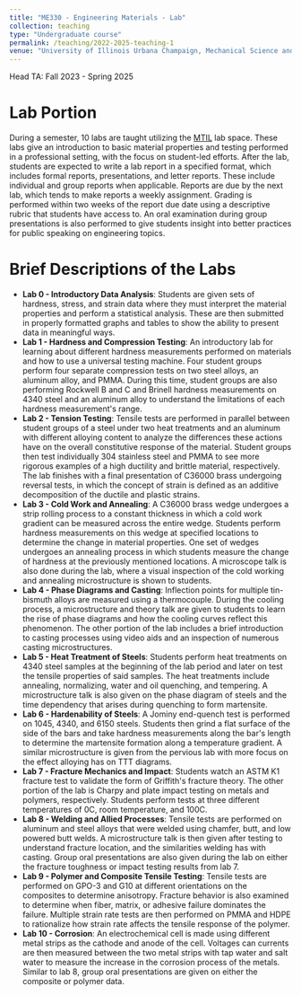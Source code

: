 ```yaml
---
title: "ME330 - Engineering Materials - Lab"
collection: teaching
type: "Undergraduate course"
permalink: /teaching/2022-2025-teaching-1
venue: "University of Illinois Urbana Champaign, Mechanical Science and Engineering Department"
---
```

Head TA: Fall 2023 - Spring 2025

Lab Portion
======

During a semester, 10 labs are taught utilizing the [MTIL](https://mtil.illinois.edu) lab space. These labs give an introduction to basic material properties and testing performed in a professional setting, with the focus on student-led efforts. After the lab, students are expected to write a lab report in a specified format, which includes formal reports, presentations, and letter reports. These include individual and group reports when applicable. Reports are due by the next lab, which tends to make reports a weekly assignment. Grading is performed within two weeks of the report due date using a descriptive rubric that students have access to. An oral examination during group presentations is also performed to give students insight into better practices for public speaking on engineering topics.    

Brief Descriptions of the Labs
======
- **Lab 0 - Introductory Data Analysis**: Students are given sets of hardness, stress, and strain data where they must interpret the material properties and perform a statistical analysis. 
  These are then submitted in properly formatted graphs and tables to show the ability to present data in meaningful ways.
- **Lab 1 - Hardness and Compression Testing**: An introductory lab for learning about different hardness measurements performed on materials and how to use a universal testing machine. Four student groups perform four separate compression tests on two steel alloys, an aluminum alloy, and PMMA. During this time, student groups are also performing Rockwell B and C and Brinell hardness measurements on 4340 steel and an aluminum alloy to understand the limitations of each hardness measurement's range.
- **Lab 2 - Tension Testing**: Tensile tests are performed in parallel between student groups of a steel under two heat treatments and an aluminum with different alloying content to analyze the differences these actions have on the overall constitutive response of the material. Student groups then test individually 304 stainless steel and PMMA to see more rigorous examples of a high ductility and brittle material, respectively. The lab finishes with a final presentation of C36000 brass undergoing reversal tests, in which the concept of strain is defined as an additive decomposition of the ductile and plastic strains.
- **Lab 3 - Cold Work and Annealing**: A C36000 brass wedge undergoes a strip rolling process to a constant thickness in which a cold work gradient can be measured across the entire wedge. Students perform hardness measurements on this wedge at specified locations to determine the change in material properties. One set of wedges undergoes an annealing process in which students measure the change of hardness at the previously mentioned locations. A microscope talk is also done during the lab, where a visual inspection of the cold working and annealing microstructure is shown to students.    
- **Lab 4 - Phase Diagrams and Casting**: Inflection points for multiple tin-bismuth alloys are measured using a thermocouple. During the cooling process, a microstructure and theory talk are given to students to learn the rise of phase diagrams and how the cooling curves reflect this phenomenon. The other portion of the lab includes a brief introduction to casting processes using video aids and an inspection of numerous casting microstructures.  
- **Lab 5 - Heat Treatment of Steels**: Students perform heat treatments on 4340 steel samples at the beginning of the lab period and later on test the tensile properties of said samples. The heat treatments include annealing, normalizing, water and oil quenching, and tempering. A microstructure talk is also given on the phase diagram of steels and the time dependency that arises during quenching to form martensite.
- **Lab 6 - Hardenability of Steels**: A Jominy end-quench test is performed on 1045, 4340, and 6150 steels. Students then grind a flat surface of the side of the bars and take hardness measurements along the bar's length to determine the martensite formation along a temperature gradient. A similar microstructure is given from the pervious lab with more focus on the effect alloying has on TTT diagrams.
- **Lab 7 - Fracture Mechanics and Impact**: Students watch an ASTM K1 fracture test to validate the form of Griffith's fracture theory. The other portion of the lab is Charpy and plate impact testing on metals and polymers, respectively. Students perform tests at three different temperatures of 0C, room temperature, and 100C.
- **Lab 8 - Welding and Allied Processes**: Tensile tests are performed on aluminum and steel alloys that were welded using chamfer, butt, and low powered butt welds. A microstructure talk is then given after testing to understand fracture location, and the similarities welding has with casting. Group oral presentations are also given during the lab on either the fracture toughness or impact testing results from lab 7.
- **Lab 9 - Polymer and Composite Tensile Testing**: Tensile tests are performed on GPO-3 and G10 at different orientations on the composites to determine anisotropy. Fracture behavior is also examined to determine when fiber, matrix, or adhesive failure dominates the failure. Multiple strain rate tests are then performed on PMMA and HDPE to rationalize how strain rate affects the tensile response of the polymer.
- **Lab 10 - Corrosion**: An electrochemical cell is made using different metal strips as the cathode and anode of the cell. Voltages can currents are then measured between the two metal strips with tap water and salt water to measure the increase in the corrosion process of the metals. Similar to lab 8, group oral presentations are given on either the composite or polymer data.   
